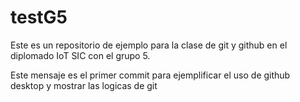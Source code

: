 # testG5
Este es un repositorio de ejemplo para la clase de git y github en el diplomado IoT SIC con el grupo 5.

Este mensaje es el primer commit para ejemplificar el uso de github desktop y mostrar las logicas de git
